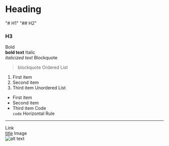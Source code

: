 
# Heading 	
"# H1"
"## H2"
### H3
Bold 	
**bold text**
Italic 	
*italicized text*
Blockquote 	
> blockquote
Ordered List 	
1. First item
2. Second item
3. Third item
Unordered List 	
- First item
- Second item
- Third item
Code 	
`code`
Horizontal Rule 	
---
Link 	
[title](https://www.example.com)
Image 	
![alt text](image.jpg)

